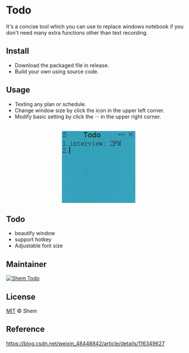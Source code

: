 # Todo 
 It's a concise tool which you can use to replace windows notebook if you don't need many extra functions other than text recording.

## Install
 - Download the packaged file in release.
 - Build your own using source code.

## Usage
 - Texting any plan or schedule.
 - Change window size by click the icon in the upper left corner.
 - Modify basic setting by click the ··· in the upper right corner.

<br>

<div align = center><img src="image/readme/1654155945813.png"/></div>

## Todo
 - beautify window
 - support hotkey
 - Adjustable font size

## Maintainer

[![Shem Todo](https://img.shields.io/badge/Shem-blue.svg)](https://github.com/Sakura-shem)

## License

[MIT](https://github.com/RichardLitt/standard-readme/blob/master/LICENSE) © Shem

## Reference

https://blog.csdn.net/weixin_48448842/article/details/116349627